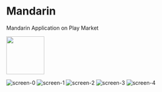 # Mandarin
Mandarin Application on Play Market

<img src="[https://user-images.githubusercontent.com/40741967/223964005-55243f69-41c3-4dcb-83af-91b80150cf7b.jpeg]" width="100" height="100">

![screen-0](https://user-images.githubusercontent.com/40741967/223964005-55243f69-41c3-4dcb-83af-91b80150cf7b.jpeg)
![screen-1](https://user-images.githubusercontent.com/40741967/223964017-9ce3fa45-f222-4e9c-82d5-7368e0fdb3e4.jpeg)
![screen-2](https://user-images.githubusercontent.com/40741967/223964032-8f875bfe-1d37-4bb3-9e5f-851401cb5324.jpeg)
![screen-3](https://user-images.githubusercontent.com/40741967/223964039-9ba2e909-7cb9-431c-9ece-2e800d2629f2.jpeg)
![screen-4](https://user-images.githubusercontent.com/40741967/223964049-5c483ee3-7ff5-4e7d-bdd2-0af7a509225c.jpeg)
